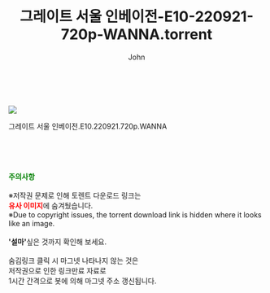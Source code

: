 ﻿---
layout: post
title:  "    그레이트 서울 인베이전-E10-220921-720p-WANNA.torrent"
author: John
categories: [ TV ]
tags: [  ]
image: https://torrentrj54.com/uploadfile/full/1cb408ec2c65ec5c565a200b48a7cd3a91d1e738.jpg 
description: "    그레이트 서울 인베이전-E10-220921-720p-WANNA torrent 정보 공유"
toc: true
toc_sticky: true
---

<br>
<p><img src="https://torrentrj54.com/uploadfile/full/1cb408ec2c65ec5c565a200b48a7cd3a91d1e738.jpg"/></p>
 그레이트 서울 인베이전.E10.220921.720p.WANNA  
    
<br><br><br>
<p data-ke-size="size16"><b><span style="color: green;">주의사항</span></b><br /><br />※저작권 문제로 인해 토렌트 다운로드 링크는<br /><b><span style="color: red;">유사 이미지</span></b>에 숨겨뒀습니다.<br />※Due to copyright issues, the torrent download link is hidden where it looks like an image.<br /><br /><b>'설마'</b>싶은 것까지 확인해 보세요.<br /><br />숨김링크 클릭 시 마그넷 나타나지 않는 것은<br />저작권으로 인한 링크만료 자료로<br />1시간 간격으로 봇에 의해 마그넷 주소 갱신됩니다.</p>
